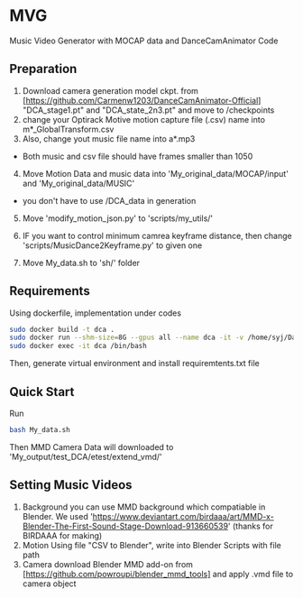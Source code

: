 # MVG
Music Video Generator with MOCAP data and DanceCamAnimator Code


## Preparation

1. Download camera generation model ckpt. from [https://github.com/Carmenw1203/DanceCamAnimator-Official] "DCA_stage1.pt" and "DCA_state_2n3.pt" and move to /checkpoints
2. change your Optirack Motive motion capture file (.csv) name into m*_GlobalTransform.csv
3. Also, change yout music file name into a*.mp3
* Both music and csv file should have frames smaller than 1050

4. Move Motion Data and music data into 'My_original_data/MOCAP/input' and 'My_original_data/MUSIC'

* you don't have to use /DCA_data in generation

5. Move 'modify_motion_json.py' to 'scripts/my_utils/'
6. IF you want to control minimum camrea keyframe distance, then change 'scripts/MusicDance2Keyframe.py' to given one

7. Move My_data.sh to 'sh/' folder

## Requirements
Using dockerfile, implementation under codes

```.bash
sudo docker build -t dca .
sudo docker run --shm-size=8G --gpus all --name dca -it -v /home/syj/DanceCamAnimator-Official:/workspace dca 
sudo docker exec -it dca /bin/bash
```
Then, generate virtual environment and install requiremtents.txt file

## Quick Start 

Run 
```.bash
bash My_data.sh
```
Then MMD Camera Data will downloaded to 'My_output/test_DCA/etest/extend_vmd/'  


## Setting Music Videos
1. Background
   you can use MMD background which compatiable in Blender. We used 'https://www.deviantart.com/birdaaa/art/MMD-x-Blender-The-First-Sound-Stage-Download-913660539' (thanks for BIRDAAA for making)
2. Motion
   Using file "CSV to Blender", write into Blender Scripts with file path
3. Camera
   download Blender MMD add-on from [https://github.com/powroupi/blender_mmd_tools] and apply .vmd file to camera object


